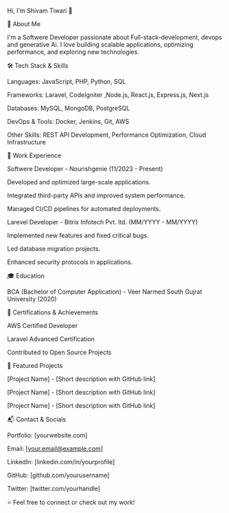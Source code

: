 Hi, I'm Shivam Tiwari 👋

🚀 About Me

I'm a Softwere Developer passionate about Full-stack-development, devops and generative Ai. I love building scalable applications, optimizing performance, and exploring new technologies.

🛠 Tech Stack & Skills

Languages: JavaScript, PHP, Python, SQL

Frameworks: Laravel, CodeIgniter ,Node.js, React.js, Express.js, Next.js

Databases: MySQL, MongoDB, PostgreSQL

DevOps & Tools: Docker, Jenkins, Git, AWS

Other Skills: REST API Development, Performance Optimization, Cloud Infrastructure

💼 Work Experience

Softwere Developer - Nourishgenie (11/2023 - Present)

Developed and optimized large-scale applications.

Integrated third-party APIs and improved system performance.

Managed CI/CD pipelines for automated deployments.

Larevel Developer - Bitrix Infotech Pvt. ltd. (MM/YYYY - MM/YYYY)

Implemented new features and fixed critical bugs.

Led database migration projects.

Enhanced security protocols in applications.

🎓 Education

BCA (Bachelor of Computer Application) - Veer Narmed South Gujrat University (2020)

📜 Certifications & Achievements

AWS Certified Developer

Laravel Advanced Certification

Contributed to Open Source Projects

📂 Featured Projects

[Project Name] - [Short description with GitHub link]

[Project Name] - [Short description with GitHub link]

[Project Name] - [Short description with GitHub link]

📬 Contact & Socials

Portfolio: [yourwebsite.com]

Email: [your.email@example.com]

LinkedIn: [linkedin.com/in/yourprofile]

GitHub: [github.com/yourusername]

Twitter: [twitter.com/yourhandle]

⭐ Feel free to connect or check out my work!

